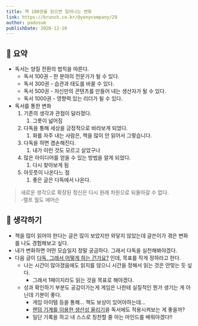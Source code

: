 ```yaml
---
title: 책 100권을 읽으면 일어나는 변화
link: https://brunch.co.kr/@yonycompany/29
author: padosum
publishDate: 2020-12-10
---
```

## 📝 요약 
- 독서는 양질 전환의 법칙을 따른다.  
  - 독서 100권 - 한 분야의 전문가가 될 수 있다.
  - 독서 300권 - 습관과 태도를 바꿀 수 있다.
  - 독서 500권 - 자신만의 콘텐츠를 만들어 내는 생산자가 될 수 있다.
  - 독서 1000권 - 영향력 있는 리더가 될 수 있다.  
- 독서를 통한 변화 
  1. 기존의 생각과 관점이 달라졌다.
     1. 그릇이 넓어짐 
  2. 다독을 통해 세상을 긍정적으로 바라보게 되었다.
     1. 화를 자주 내는 사람은, 책을 많이 안 읽어서 그렇습니다. 
  3. 다독을 하면 겸손해진다.
     1. 내가 이런 것도 모르고 살았구나 
  4. 많은 아이디어를 얻을 수 있는 방법을 알게 되었다. 
     1. 다시 찾아보게 됨  
  5. 아웃풋이 나온다느 점 
     1. 좋은 글은 다독에서 나온다. 

> 새로운 생각으로 확장된 정신은 다시 원래 차원으로 되돌아갈 수 없다.    
> -랠프 월도 에머슨  

## 🤔 생각하기 
- 책을 많이 읽어야 한다는 글은 많이 보았지만 와닿지 않았는데 글쓴이가 겪은 변화를 나도 경험해보고 싶다.  
- 내가 변화하면 어떤 모습일지 정말 궁금하다. 그래서 다독을 실천해봐야겠다.  
- 다음 글이 [다독, 그래서 어떻게 하는 건가요?](https://brunch.co.kr/@yonycompany/57) 인데, 목표를 작게 정하라고 한다.  
  - 나는 시간이 많아졌음에도 읽지를 않으니 시간을 정해서 읽는 것은 안맞는 듯 싶다.  
    - 그래서 1페이지라도 읽는 것을 목표로 해야겠다.  
  - 성과 확인하기 부분도 공감이가는게 게임은 나한테 실질적인 뭔가 생기는 게 아닌데 기분이 좋다.  
    - 게임 아이템 등을 통해... 책도 보상이 있어야하는데... 
    - [랜덤 기계를 이용한 생산성 올리기](../Life/randomness-jar)을 독서에도 적용시켜보는 게 좋을까?  
    - 일단 기록을 하고 내 스스로 칭찬할 줄 아는 마인드를 배워야겠다!! 